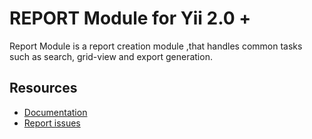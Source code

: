REPORT Module for Yii 2.0 +
=========================
Report Module is a report creation module ,that handles common tasks such as search, grid-view and export generation.

Resources
---------

  * [Documentation](https://github.com/codexten/docs/tree/master/yii-module-report)
  * [Report issues](https://github.com/codexten/yii-module-report/issues)
